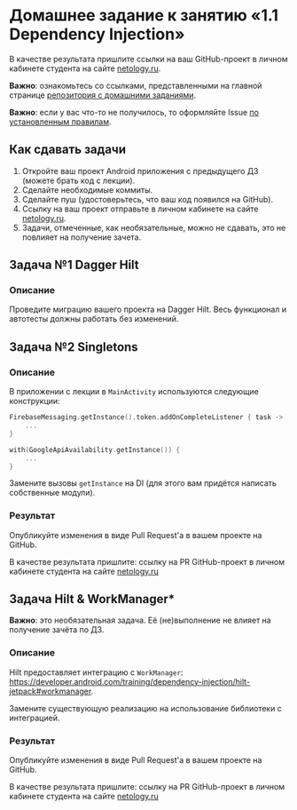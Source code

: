 # Домашнее задание к занятию «1.1 Dependency Injection»

В качестве результата пришлите ссылки на ваш GitHub-проект в личном кабинете студента на сайте [netology.ru](https://netology.ru).

**Важно**: ознакомьтесь со ссылками, представленными на главной странице [репозитория с домашними заданиями](../README.md).

**Важно**: если у вас что-то не получилось, то оформляйте Issue [по установленным правилам](../report-requirements.md).

## Как сдавать задачи

1. Откройте ваш проект Android приложения с предыдущего ДЗ (можете брать код с лекции).
1. Сделайте необходимые коммиты.
1. Сделайте пуш (удостоверьтесь, что ваш код появился на GitHub).
1. Ссылку на ваш проект отправьте в личном кабинете на сайте [netology.ru](https://netology.ru).
1. Задачи, отмеченные, как необязательные, можно не сдавать, это не повлияет на получение зачета.

## Задача №1 Dagger Hilt

### Описание

Проведите миграцию вашего проекта на Dagger Hilt. Весь функционал и автотесты должны работать без изменений.

## Задача №2 Singletons

### Описание

В приложении с лекции в `MainActivity` используются следующие конструкции:

```kotlin
FirebaseMessaging.getInstance().token.addOnCompleteListener { task ->
    ...
}

with(GoogleApiAvailability.getInstance()) {
    ...
}
```

Замените вызовы `getInstance` на DI (для этого вам придётся написать собственные модули).

### Результат

Опубликуйте изменения в виде Pull Request'а в вашем проекте на GitHub.

В качестве результата пришлите: ссылку на PR GitHub-проект в личном кабинете студента на сайте [netology.ru](https://netology.ru)

## Задача Hilt & WorkManager*

**Важно**: это необязательная задача. Её (не)выполнение не влияет на получение зачёта по ДЗ.

### Описание

Hilt предоставляет интеграцию с `WorkManager`: https://developer.android.com/training/dependency-injection/hilt-jetpack#workmanager.

Замените существующую реализацию на использование библиотеки с интеграцией.

### Результат

Опубликуйте изменения в виде Pull Request'а в вашем проекте на GitHub.

В качестве результата пришлите: ссылку на PR GitHub-проект в личном кабинете студента на сайте [netology.ru](https://netology.ru)
